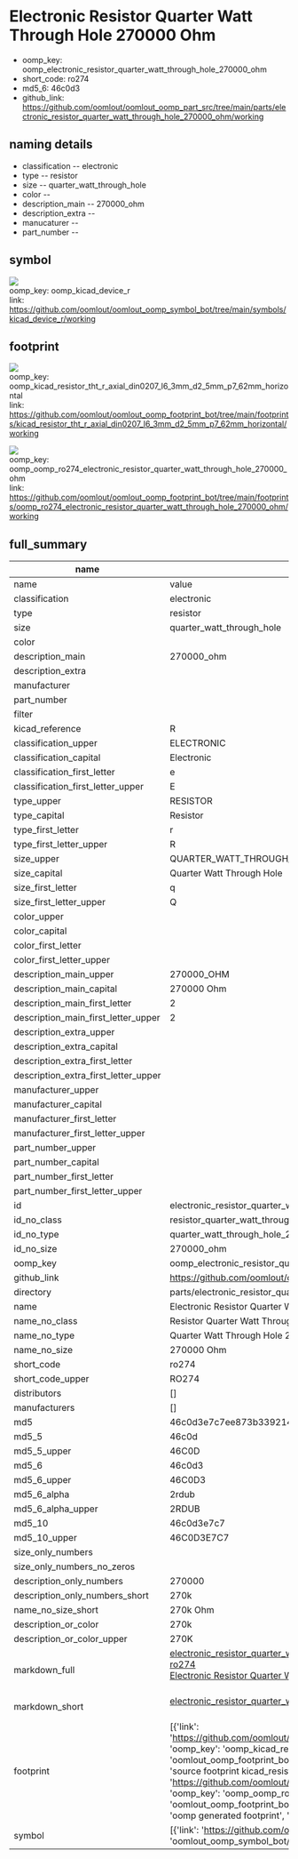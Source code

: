 # Electronic Resistor Quarter Watt Through Hole 270000 Ohm

  
* oomp_key: oomp_electronic_resistor_quarter_watt_through_hole_270000_ohm 
* short_code: ro274
* md5_6: 46c0d3  
* github_link: https://github.com/oomlout/oomlout_oomp_part_src/tree/main/parts/electronic_resistor_quarter_watt_through_hole_270000_ohm/working  
## naming details
* classification -- electronic
* type -- resistor
* size -- quarter_watt_through_hole
* color -- 
* description_main -- 270000_ohm
* description_extra -- 
* manucaturer -- 
* part_number -- 



## symbol

![](symbol/{index}/working/working_600.png)  
oomp_key: oomp_kicad_device_r  
link: https://github.com/oomlout/oomlout_oomp_symbol_bot/tree/main/symbols/kicad_device_r/working  

## footprint

![](footprint/{index}/working/working_600.png)  
oomp_key: oomp_kicad_resistor_tht_r_axial_din0207_l6_3mm_d2_5mm_p7_62mm_horizontal  
link: https://github.com/oomlout/oomlout_oomp_footprint_bot/tree/main/footprints/kicad_resistor_tht_r_axial_din0207_l6_3mm_d2_5mm_p7_62mm_horizontal/working  

![](footprint/{index}/working/working_600.png)  
oomp_key: oomp_oomp_ro274_electronic_resistor_quarter_watt_through_hole_270000_ohm  
link: https://github.com/oomlout/oomlout_oomp_footprint_bot/tree/main/footprints/oomp_ro274_electronic_resistor_quarter_watt_through_hole_270000_ohm/working  

## full_summary
| name | value | 
| --- | --- | 
| name | value | 
| classification | electronic | 
| type | resistor | 
| size | quarter_watt_through_hole | 
| color |  | 
| description_main | 270000_ohm | 
| description_extra |  | 
| manufacturer |  | 
| part_number |  | 
| filter |  | 
| kicad_reference | R | 
| classification_upper | ELECTRONIC | 
| classification_capital | Electronic | 
| classification_first_letter | e | 
| classification_first_letter_upper | E | 
| type_upper | RESISTOR | 
| type_capital | Resistor | 
| type_first_letter | r | 
| type_first_letter_upper | R | 
| size_upper | QUARTER_WATT_THROUGH_HOLE | 
| size_capital | Quarter Watt Through Hole | 
| size_first_letter | q | 
| size_first_letter_upper | Q | 
| color_upper |  | 
| color_capital |  | 
| color_first_letter |  | 
| color_first_letter_upper |  | 
| description_main_upper | 270000_OHM | 
| description_main_capital | 270000 Ohm | 
| description_main_first_letter | 2 | 
| description_main_first_letter_upper | 2 | 
| description_extra_upper |  | 
| description_extra_capital |  | 
| description_extra_first_letter |  | 
| description_extra_first_letter_upper |  | 
| manufacturer_upper |  | 
| manufacturer_capital |  | 
| manufacturer_first_letter |  | 
| manufacturer_first_letter_upper |  | 
| part_number_upper |  | 
| part_number_capital |  | 
| part_number_first_letter |  | 
| part_number_first_letter_upper |  | 
| id | electronic_resistor_quarter_watt_through_hole_270000_ohm | 
| id_no_class | resistor_quarter_watt_through_hole_270000_ohm | 
| id_no_type | quarter_watt_through_hole_270000_ohm | 
| id_no_size | 270000_ohm | 
| oomp_key | oomp_electronic_resistor_quarter_watt_through_hole_270000_ohm | 
| github_link | https://github.com/oomlout/oomlout_oomp_part_src/tree/main/parts/electronic_resistor_quarter_watt_through_hole_270000_ohm/working | 
| directory | parts/electronic_resistor_quarter_watt_through_hole_270000_ohm | 
| name | Electronic Resistor Quarter Watt Through Hole 270000 Ohm | 
| name_no_class | Resistor Quarter Watt Through Hole 270000 Ohm | 
| name_no_type | Quarter Watt Through Hole 270000 Ohm | 
| name_no_size | 270000 Ohm | 
| short_code | ro274 | 
| short_code_upper | RO274 | 
| distributors | [] | 
| manufacturers | [] | 
| md5 | 46c0d3e7c7ee873b3392144939912e9b | 
| md5_5 | 46c0d | 
| md5_5_upper | 46C0D | 
| md5_6 | 46c0d3 | 
| md5_6_upper | 46C0D3 | 
| md5_6_alpha | 2rdub | 
| md5_6_alpha_upper | 2RDUB | 
| md5_10 | 46c0d3e7c7 | 
| md5_10_upper | 46C0D3E7C7 | 
| size_only_numbers |  | 
| size_only_numbers_no_zeros |  | 
| description_only_numbers | 270000 | 
| description_only_numbers_short | 270k | 
| name_no_size_short | 270k Ohm | 
| description_or_color | 270k | 
| description_or_color_upper | 270K | 
| markdown_full | [electronic_resistor_quarter_watt_through_hole_270000_ohm](https://github.com/oomlout/oomlout_oomp_part_src/tree/main/parts/electronic_resistor_quarter_watt_through_hole_270000_ohm/working)<br>[ro274](https://github.com/oomlout/oomlout_oomp_part_src/tree/main/parts/electronic_resistor_quarter_watt_through_hole_270000_ohm/working)<br>[Electronic Resistor Quarter Watt Through Hole 270000 Ohm](https://github.com/oomlout/oomlout_oomp_part_src/tree/main/parts/electronic_resistor_quarter_watt_through_hole_270000_ohm/working)<br><br> | 
| markdown_short | [electronic_resistor_quarter_watt_through_hole_270000_ohm](https://github.com/oomlout/oomlout_oomp_part_src/tree/main/parts/electronic_resistor_quarter_watt_through_hole_270000_ohm/working)<br><br> | 
| footprint | [{'link': 'https://github.com/oomlout/oomlout_oomp_footprint_bot/tree/main/foootprntss/kicad_resistor_tht_r_axial_din0207_l6_3mm_d2_5mm_p7_62mm_horizontal', 'oomp_key': 'oomp_kicad_resistor_tht_r_axial_din0207_l6_3mm_d2_5mm_p7_62mm_horizontal', 'directory': 'oomlout_oomp_footprint_bot/footprints/kicad_resistor_tht_r_axial_din0207_l6_3mm_d2_5mm_p7_62mm_horizontal//working/working.kicad_mod', 'note': 'source footprint kicad_resistor_tht_r_axial_din0207_l6_3mm_d2_5mm_p7_62mm_horizontal', 'index': 0}, {'link': 'https://github.com/oomlout/oomlout_oomp_footprint_bot/tree/main/foootprntss/oomp_ro274_electronic_resistor_quarter_watt_through_hole_270000_ohm', 'oomp_key': 'oomp_oomp_ro274_electronic_resistor_quarter_watt_through_hole_270000_ohm', 'directory': 'oomlout_oomp_footprint_bot/footprints/oomp_ro274_electronic_resistor_quarter_watt_through_hole_270000_ohm//working/working.kicad_mod', 'note': 'oomp generated footprint', 'index': 1}] | 
| symbol | [{'link': 'https://github.com/oomlout/oomlout_oomp_symbol_bot/tree/main/symbols/kicad_device_r', 'oomp_key': 'oomp_kicad_device_r', 'directory': 'oomlout_oomp_symbol_bot/symbols/kicad_device_r//working/working.kicad_sym', 'index': 0}] | 
